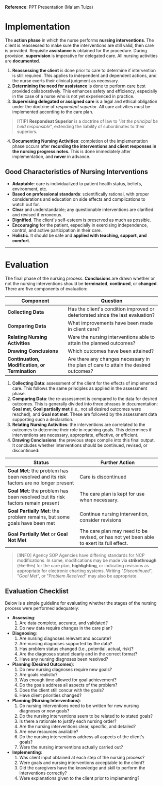 **Reference**: PPT Presentation (Ma'am Tuiza)
# Implementation
The **action phase** in which the nurse performs **nursing interventions**. The client is reassessed to make sure the interventions are still valid, then care is provided. Requisite **assistance** is obtained for the procedure. During provision, **supervision** is imperative for delegated care. All nursing activities are **documented**.
1. **Reassessing the client** is done prior to care to determine if intervention is still required. This applies to independent and dependent actions, and the nurse exerts their clinical judgment as necessary.
2. **Determining the need for assistance** is done to perform care best provided collaboratively. This enhances safety and efficiency, especially in the case of a nurse who is not yet experienced in practice.
3. **Supervising delegated or assigned care** is a legal and ethical obligation under the doctrine of *respondeat superior*. All care activities must be implemented according to the care plan.

>[!TIP] **Respondeat Superior** is a doctrine of law to "*let the principal be held responsible*", extending the liability of subordinates to their superiors.

4. **Documenting Nursing Activities**: completion of the implementation phase occurs after **recording the interventions and client responses in the nursing progress notes**. This is done immediately after implementation, and **never** in advance.
## Good Characteristics of Nursing Interventions
- **Adaptable**: care is individualized to patient health status, beliefs, environment, etc.
- **Based on professional standards**: scientifically rational, with proper considerations and education on side effects and complications to watch out for.
- **Clear** and understandable; any questionable interventions are clarified and revised if erroneous.
- **Dignified**. The client's self-esteem is preserved as much as possible.
- **Encouraging** for the patient, especially in exercising independence, control, and active participation in their care.
- **Holistic**. It should be safe and **applied with teaching, support, and comfort**.

___

# Evaluation
The final phase of the nursing process. **Conclusions** are drawn whether or not the nursing interventions should be **terminated**, **continued**, or **changed**. There are five components of evaluation:

| Component                                      | Question                                                                            |
| ---------------------------------------------- | ----------------------------------------------------------------------------------- |
| **Collecting Data**                            | Has the client's condition improved or deteriorated since the last evaluation?      |
| **Comparing Data**                             | What improvements have been made in client care?                                    |
| **Relating Nursing Activities**                | Were the nursing interventions able to attain the planned outcomes?                 |
| **Drawing Conclusions**                        | Which outcomes have been attained?                                                  |
| **Continuation, Modification, or Termination** | Are there any changes necessary in the plan of care to attain the desired outcomes? |

1. **Collecting Data**: assessment of the client for the effects of implemented care. This follows the same principles as applied in the assessment phase.
2. **Comparing Data**: the re-assessment is compared to the data for desired outcomes. This is generally divided into three phrases in documentation: **Goal met**, **Goal partially met** (i.e., not all desired outcomes were reached), and **Goal not met**. These are followed by the assessment data supporting such a declaration.
3. **Relating Nursing Activities**: the interventions are correlated to the outcomes to determine their role in reaching goals. This determines if interventions are necessary, appropriate, effective, or efficient.
4. **Drawing Conclusions**: the previous steps compile into this final output. It concludes whether interventions should be continued, revised, or discontinued:

| Status                                                                                 | Further Action                                                                           |
| -------------------------------------------------------------------------------------- | ---------------------------------------------------------------------------------------- |
| **Goal Met**: the problem has been resolved and its risk factors are no longer present | Care is discontinued                                                                     |
| **Goal Met**: the problem has been resolved but its risk factors remain present        | The care plan is kept for use when necessary.                                            |
| **Goal Partially Met**: the problem remains, but some goals have been met              | Continue nursing intervention, consider revisions                                        |
| **Goal Partially Met** or **Goal Not Met**                                             | The care plan may need to be revised, or has not yet been able to exert its full effect. |

>[!INFO] Agency SOP
>Agencies have differing standards for NCP modifications. In some, modifications may be made via **strikethrough** (~~like this~~) for the care plan, **highlighting**, or indicating revisions as appropriate for electronic charting systems. Writing "*Discontinued*", "*Goal Met*", or "*Problem Resolved*" may also be appropriate.

## Evaluation Checklist
Below is a simple guideline for evaluating whether the stages of the nursing process were performed adequately:
- **Assessing**:
	1. Are data complete, accurate, and validated?
	2. Do new data require changes in the care plan?
- **Diagnosing**:
	1. Are nursing diagnoses relevant and accurate?
	2. Are nursing diagnoses supported by the data?
	3. Has problem status changed (i.e., potential, actual, risk)?
	4. Are the diagnoses stated clearly and in the correct format?
	5. Have any nursing diagnoses been resolved?
- **Planning (Desired Outcomes)**:
	1. Do new nursing diagnoses require new goals?
	2. Are goals realistic?
	3. Was enough time allowed for goal achievement?
	4. Do the goals address all aspects of the problem?
	5. Does the client still concur with the goals?
	6. Have client priorities changed?
- **Planning (Nursing Interventions)**:
	1. Do nursing interventions need to be written for new nursing diagnoses or new goals?
	2. Do the nursing interventions seem to be related to to stated goals?
	3. Is there a rationale to justify each nursing order?
	4. Are the nursing interventions clear, specific, and detailed?
	5. Are new resources available?
	6. Do the nursing interventions address all aspects of the client's goals?
	7. Were the nursing interventions actually carried out?
- **Implementing**:
	1. Was client input obtained at each step of the nursing process?
	2. Were goals and nursing interventions acceptable to the client?
	3. Did the caregivers have the knowledge and skill to perform the interventions correctly?
	4. Were explanations given to the client prior to implementing?
